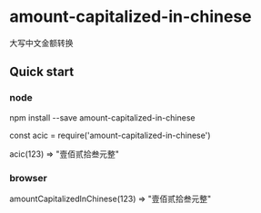 # amount-capitalized-in-chinese
大写中文金额转换

## Quick start

### node
npm install --save amount-capitalized-in-chinese

const acic = require('amount-capitalized-in-chinese')

acic(123) => "壹佰贰拾叁元整"

### browser

<script src="amount-capitalized-in-chinese.umd.js"></script>

amountCapitalizedInChinese(123) => "壹佰贰拾叁元整"
